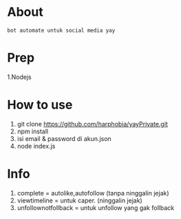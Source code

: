 # About

    bot automate untuk social media yay

# Prep
1.Nodejs

# How to  use
1. git clone https://github.com/harphobia/yayPrivate.git
2. npm install
3. isi email & password di akun.json
4. node index.js

# Info
1. complete = autolike,autofollow (tanpa ninggalin jejak)
2. viewtimeline = untuk caper. (ninggalin jejak)
3. unfollownotfollback = untuk unfollow yang gak follback
